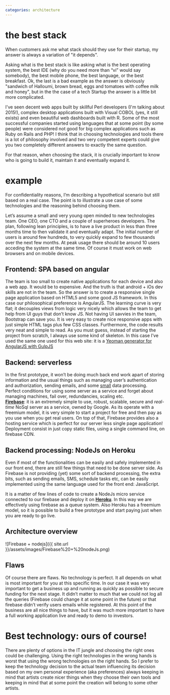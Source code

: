 ```yaml
---
categories: architecture
---
```

# the best stack

When customers ask me what stack should they use for their startup, my answer is always a variation of "it depends".  

Asking what is the best stack is like asking what is the best operating system, the best IDE (why do you need more than “vi” would say somebody), the best mobile phone, the best language, or the best breakfast. Ok, the last is a bad example as the answer is obviously "sandwich of Halloumi, brown bread, eggs and tomatoes with coffee milk and honey", but in the the case of a tech Startup the answer is a little bit more complicated.  

I've seen decent web apps built by skillful Perl developers (I'm talking about 2015!), complex desktop applications built with Visual COBOL (yes, it still exists) and even beautiful web dashboards built with R. Some of the most successful companies started using languages that at some point (by some people) were considered not good for big complex applications such as Ruby on Rails and PHP! I think that in choosing technologies and tools there is a lot of philosophy involved and two very competent experts could give you two completely different answers to exactly the same question.  

For that reason, when choosing the stack, it is crucially important to know who is going to build it, maintain it and eventually expand it.

# example

For confidentiality reasons, I’m describing a hypothetical scenario but still based on a real case. The point is to illustrate a use case of some technologies and the reasoning behind choosing them.  

Let’s assume a small and very young open minded to new technologies team. One CEO, one CTO and a couple of superheroes developers. The plan, following lean principles, is to have a live product in less than three months time to then validate it and eventually adapt. The initial number of users is around few hundreds, to very quickly expand to few thousands over the next few months. At peak usage there should be around 10 users acceding the system at the same time. Of course it must work on web browsers and on mobile devices.

## Frontend: SPA based on angular

The team is too small to create native applications for each device and also a web app. It would be to expensive. And the truth is that android + iOs dev skills are not in the team. So the answer is to create a responsive single page application based on HTML5 and some good JS framework. In this case our philosophical preference is AngularJS. The learning curve is very flat; it decouples views from logic very nicely which allows the team to get help from UI guys that don’t know JS. Not having UI savvies in the team, Bootstrap can save you. It is very easy to create nice responsive apps with just simple HTML tags plus few CSS classes. Furthermore, the code results very neat and simple to read. As you must guess, instead of starting the project from scratch, I always use some kind of skeleton. In this case I’ve used the same one used for this web site: it is a [Yeoman generator for AngularJS with GulpJS](https://github.com/Swiip/generator-gulp-angular)

## Backend: serverless

In the first prototype, it won’t be doing much back end work apart of storing information and the usual things such as managing user’s authentication and authorization, sending emails, and some <u>small</u> data processing.  
Perfect conditions for using some server as a service and forget about managing machines, fail over, redundancies, scaling etc.  
[**Firebase**](https://www.firebase.com): it is an extremely simple to use, robust, scalable, secure and _real-time_ NoSql server as a service, owned by Google. As its operate with a freemium model, it is very simple to start a project for free and then pay as you use when you get real users. On top of that, Firebase provides also a hosting service which is perfect for our server less single page application! Deployment consist in just copy static files, using a single command line, on firebase CDN.

## Backend processing: NodeJs on Heroku

Even if most of the functionalities can be easily and safely implemented in our front end, there are still few things that need to be done server side. As Firebase is not providing (yet) some sort of backend processing, the extra bits, such as sending emails, SMS, schedule tasks etc, can be easily implemented using the same language used for the front end: JavaScript.  

It is a matter of few lines of code to create a NodeJs micro service connected to our firebase and deploy it on  [**Heroku**](https://www.heroku.com). In this way we are effectively using firebase as a queue system. Also Heroku has a freemium model, so it is possible to build a free prototype and start paying just when you are ready to go live.

## Architecture overview

![Firebase + nodejs]({{ site.url }}/assets/images/Firebase%20+%20nodeJs.png)

## Flaws

Of course there are flaws. No technology is perfect. It all depends on what is most important for you at this specific time. In our case it was very important to get a business up and running as quickly as possible to secure funding for the next stage. It didn’t matter to much that we could not log all the queries (Firebase could change it at some point in the future) or that firebase didn’t verify users emails while registered. At this point of the business are all nice things to have, but it was much more important to have a full working application live and ready to demo to investors.

# Best technology: ours of course!

There are plenty of options in the IT jungle and choosing the right ones could be challenging. Using the right technologies in the wrong hands is worst that using the wrong technologies on the right hands. So I prefer to keep the technology decision to the actual team influencing its decision based on my own personal experience (aka preferences) always keeping in mind that artists create nicer things when they choose their own tools and keeping in mind that at some point the creation will belong to some other artists.
